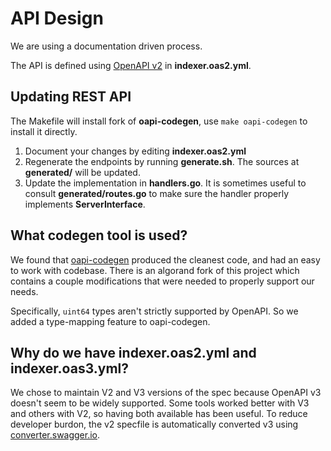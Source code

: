 # API Design

We are using a documentation driven process.

The API is defined using [OpenAPI v2](https://swagger.io/specification/v2/) in **indexer.oas2.yml**.

## Updating REST API
The Makefile will install fork of **oapi-codegen**, use `make oapi-codegen` to install it directly.

1. Document your changes by editing **indexer.oas2.yml**
2. Regenerate the endpoints by running **generate.sh**. The sources at **generated/** will be updated.
3. Update the implementation in **handlers.go**. It is sometimes useful to consult **generated/routes.go** to make sure the handler properly implements **ServerInterface**.

## What codegen tool is used?

We found that [oapi-codegen](https://github.com/deepmap/oapi-codegen) produced the cleanest code, and had an easy to work with codebase. There is an algorand fork of this project which contains a couple modifications that were needed to properly support our needs.

Specifically, `uint64` types aren't strictly supported by OpenAPI. So we added a type-mapping feature to oapi-codegen.

## Why do we have indexer.oas2.yml and indexer.oas3.yml?

We chose to maintain V2 and V3 versions of the spec because OpenAPI v3 doesn't seem to be widely supported. Some tools worked better with V3 and others with V2, so having both available has been useful. To reduce developer burdon, the v2 specfile is automatically converted v3 using [converter.swagger.io](http://converter.swagger.io/).

